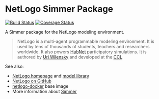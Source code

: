 NetLogo Simmer Package
======================

[![Build Status](https://travis-ci.org/similitude/netlogo-sample-simmer.svg?branch=master)](https://travis-ci.org/similitude/netlogo-sample-simmer)
[![Coverage Status](https://coveralls.io/repos/similitude/netlogo-sample-simmer/badge.png)](https://coveralls.io/r/similitude/netlogo-sample-simmer)

A Simmer package for the NetLogo modeling environment.

> NetLogo is a multi-agent programmable modeling environment. It is used by
> tens of thousands of students, teachers and researchers worldwide. It also
> powers [HubNet](http://ccl.northwestern.edu/netlogo/hubnet.html) participatory
> simulations. It is authored by [Uri Wilensky](http://ccl.northwestern.edu/uri/)
> and developed at the [CCL](http://ccl.northwestern.edu/).

See also:

* [NetLogo homepage](https://ccl.northwestern.edu/netlogo/) and [model library](https://ccl.northwestern.edu/netlogo/models/index.cgi)
* [NetLogo on GitHub](https://github.com/NetLogo/NetLogo)
* [netlogo-docker](https://github.com/similitude/netlogo-docker) base image
* More information about [Simmer](https://www.runsimmer.com/)
